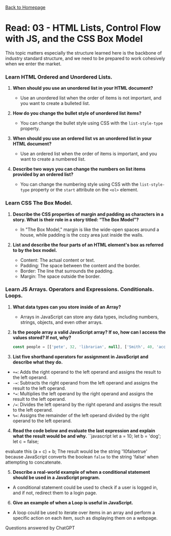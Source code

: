 [Back to Homepage](https://alysondorfman.github.io/reading-notes/)

# Read: 03 - HTML Lists, Control Flow with JS, and the CSS Box Model

This topic matters especially the structure learned here is the backbone of industry standard structure, and we need to be prepared to work cohesively when we enter the market. 

### Learn HTML Ordered and Unordered Lists.

1. **When should you use an unordered list in your HTML document?**
   - Use an unordered list when the order of items is not important, and you want to create a bulleted list.

2. **How do you change the bullet style of unordered list items?**
   - You can change the bullet style using CSS with the `list-style-type` property.

3. **When should you use an ordered list vs an unordered list in your HTML document?**
   - Use an ordered list when the order of items is important, and you want to create a numbered list.

4. **Describe two ways you can change the numbers on list items provided by an ordered list?**
   - You can change the numbering style using CSS with the `list-style-type` property or the `start` attribute on the `<ol>` element.

### Learn CSS The Box Model.

1. **Describe the CSS properties of margin and padding as characters in a story. What is their role in a story titled: “The Box Model”?**
   - In "The Box Model," margin is like the wide-open spaces around a house, while padding is the cozy area just inside the walls.

2. **List and describe the four parts of an HTML element's box as referred to by the box model.**
   - Content: The actual content or text.
   - Padding: The space between the content and the border.
   - Border: The line that surrounds the padding.
   - Margin: The space outside the border.

### Learn JS Arrays. Operators and Expressions. Conditionals. Loops.

1. **What data types can you store inside of an Array?**
   - Arrays in JavaScript can store any data types, including numbers, strings, objects, and even other arrays.

2. **Is the people array a valid JavaScript array? If so, how can I access the values stored? If not, why?**
   ```javascript
   const people = [['pete', 32, 'librarian', null], ['Smith', 40, 'accountant', 'fishing:hiking:rock_climbing'], ['bill', null, 'artist', null]];

3. **List five shorthand operators for assignment in JavaScript and describe what they do.**
- `+=`: Adds the right operand to the left operand and assigns the result to the left operand.
- `-=`: Subtracts the right operand from the left operand and assigns the result to the left operand.
- `*=`: Multiplies the left operand by the right operand and assigns the result to the left operand.
- `/=`: Divides the left operand by the right operand and assigns the result to the left operand.
- `%=`: Assigns the remainder of the left operand divided by the right operand to the left operand.

4. **Read the code below and evaluate the last expression and explain what the result would be and why.**
``javascript
let a = 10;
let b = 'dog';
let c = false;

evaluate this
(a + c) + b;
The result would be the string '10falsetrue' because JavaScript converts the boolean `false` to the string 'false' when attempting to concatenate.

5. **Describe a real-world example of when a conditional statement should be used in a JavaScript program.**
- A conditional statement could be used to check if a user is logged in, and if not, redirect them to a login page.

6. **Give an example of when a Loop is useful in JavaScript.**
- A loop could be used to iterate over items in an array and perform a specific action on each item, such as displaying them on a webpage.

Questions answered by ChatGPT